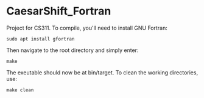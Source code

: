 # CaesarShift_Fortran
Project for CS311. To compile, you'll need to install GNU Fortran:
```
sudo apt install gfortran
```
Then navigate to the root directory and simply enter:
```
make
```
The exeutable should now be at bin/target. To clean the working directories, use:
```
make clean
```
